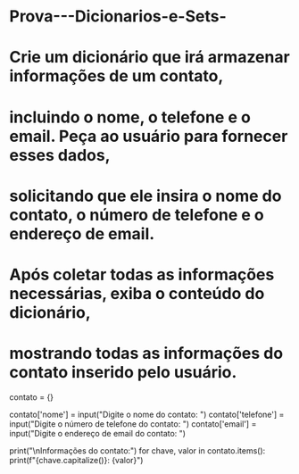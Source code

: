 # Prova---Dicionarios-e-Sets-


# Crie um dicionário que irá armazenar informações de um contato, 
# incluindo o nome, o telefone e o email. Peça ao usuário para fornecer esses dados, 
# solicitando que ele insira o nome do contato, o número de telefone e o endereço de email. 
# Após coletar todas as informações necessárias, exiba o conteúdo do dicionário, 
# mostrando todas as informações do contato inserido pelo usuário.


contato = {}
 
contato['nome'] = input("Digite o nome do contato: ")
contato['telefone'] = input("Digite o número de telefone do contato: ")
contato['email'] = input("Digite o endereço de email do contato: ")


print("\nInformações do contato:")
for chave, valor in contato.items():
    print(f"{chave.capitalize()}: {valor}")
